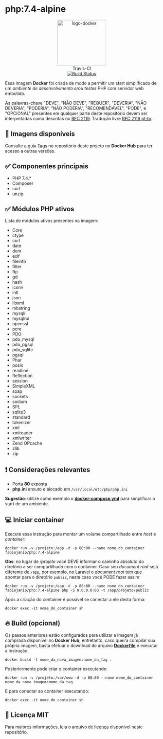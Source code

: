 # php:7.4-alpine

<p align="center">
	<img alt="logo-docker" class="avatar rounded-2" height="150" src="https://avatars2.githubusercontent.com/u/35675959?s=400&u=b1f9ebca6fa8e5be55cb524e16f38b52f2f1dd58&v=4" width="160">
	<br>
	Travis-CI<br>
	<a href="https://travis-ci.org/docker-sources/php">
		<img src="https://travis-ci.org/docker-sources/php.svg?branch=master" alt="Build Status">
	</a>
</p>

Essa imagem **Docker** foi criada de modo a permitir um start simplificado de um *ambiente de desenvolvimento e/ou testes* PHP com servidor web embutido.


As palavras-chave "DEVE", "NÃO DEVE", "REQUER", "DEVERIA", "NÃO DEVERIA", "PODERIA", "NÃO PODERIA", "RECOMENDÁVEL", "PODE", e "OPCIONAL" presentes em qualquer parte deste repositório devem ser interpretadas como descritas no [RFC 2119](http://tools.ietf.org/html/rfc2119). Tradução livre [RFC 2119 pt-br](http://rfc.pt.webiwg.org/rfc2119).

## :link: Imagens disponíveis

Consulte a guia [Tags](https://hub.docker.com/r/fabiojanio/) no repositório deste projeto no **Docker Hub** para ter acesso a outras versões.

## :white_check_mark: Componentes principais

 - PHP 7.4.*
 - Composer
 - curl
 - unzip

## :white_check_mark: Módulos PHP ativos

Lista de módulos ativos presentes na imagem:

- Core
- ctype
- curl
- date
- dom
- exif
- fileinfo
- filter
- ftp
- gd
- hash
- iconv
- intl
- json
- libxml
- mbstring
- mysqli
- mysqlnd
- openssl
- pcre
- PDO
- pdo_mysql
- pdo_pgsql
- pdo_sqlite
- pgsql
- Phar
- posix
- readline
- Reflection
- session
- SimpleXML
- soap
- sockets
- sodium
- SPL
- sqlite3
- standard
- tokenizer
- xml
- xmlreader
- xmlwriter
- Zend OPcache
- zlib
- zip

## :exclamation: Considerações relevantes

 - Porta **80** exposta
 - **php.ini** enxuto e alocado em `/usr/local/etc/php/php.ini`

**Sugestão**: utilize como exemplo o [**docker-compose.yml**](https://github.com/docker-sources/php/blob/master/docker-compose.yml) para simplificar o start de um ambiente.

## :computer: Iniciar container

Execute essa instrução para montar um volume compartilhado entre *host* e *container*:

```
docker run -v /projeto:/app -d -p 80:80 --name nome_do_container fabiojanio/php:7.4-alpine
```

**Obs**: no lugar de */projeto* você DEVE informar o caminho absoluto do diretório a ser compartilhado com o container. Caso seu *document root* sejá diferente de `/app`, por exemplo, no Laravel o *document root* tem que apontar para o diretório `public`, neste caso você PODE fazer assim:

```
docker run -v /projeto:/app -d -p 80:80 --name nome_do_container fabiojanio/php:7.4-alpine php -S 0.0.0.0:80 -t /app/projeto/public
```

Após a criação do container é possível se conectar a ele desta forma:

```
docker exec -it nome_do_container sh
```

## :fire: Build (opcional)

Os passos anteriores estão configurados para utilizar a imagem já compilada disponível no **Docker Hub**, entretanto, caso queira compilar sua própria imagem, basta efetuar o download do arquivo [**Dockerfile**](https://github.com/docker-sources/php/blob/master/Dockerfile) e executar a instrução:

```
docker build -t nome_da_nova_imagem:nome_da_tag .
```

Posteriormente pode criar o container executando:

```
docker run -v /projeto:/var/www -d -p 80:80 --name nome_do_container nome_da_nova_imagem:nome_da_tag
```

E para conectar ao container executando:

```
docker exec -it nome_do_container sh
```

## :page_with_curl: Licença MIT

Para maiores informações, leia o arquivo de [licença](https://github.com/docker-sources/php/blob/master/LICENSE) disponível neste repositório.
